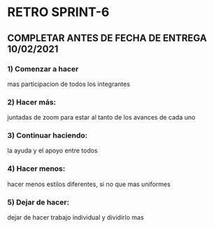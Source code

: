 # RETRO SPRINT-6

## COMPLETAR ANTES DE FECHA DE ENTREGA 10/02/2021

### 1) Comenzar a hacer
mas participacion de todos los integrantes

### 2) Hacer más:
juntadas de zoom para estar al tanto de los avances de cada uno

### 3) Continuar haciendo:
la ayuda y el apoyo entre todos 

### 4) Hacer menos:
hacer menos estilos diferentes, si no que mas uniformes


### 5) Dejar de hacer:
dejar de hacer trabajo individual y dividirlo mas

